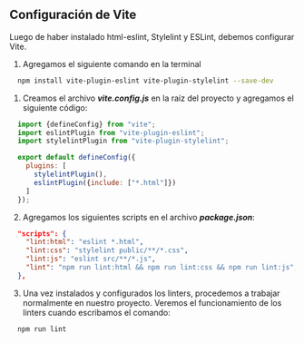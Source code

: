 ## Configuración de Vite

Luego de haber instalado html-eslint, Stylelint y ESLint, debemos configurar Vite.

1. Agregamos el siguiente comando en la terminal

```bash
  npm install vite-plugin-eslint vite-plugin-stylelint --save-dev
```

1. Creamos el archivo ***vite.config.js*** en la raíz del proyecto y agregamos el siguiente código:

```js
  import {defineConfig} from "vite";
  import eslintPlugin from "vite-plugin-eslint";
  import stylelintPlugin from "vite-plugin-stylelint";

  export default defineConfig({
    plugins: [
      stylelintPlugin(),
      eslintPlugin({include: ["*.html"]})
    ]
  });
```

2. Agregamos los siguientes scripts en el archivo ***package.json***:

```json
  "scripts": {
    "lint:html": "eslint *.html",
    "lint:css": "stylelint public/**/*.css",
    "lint:js": "eslint src/**/*.js",
    "lint": "npm run lint:html && npm run lint:css && npm run lint:js",
  },
```

3. Una vez instalados y configurados los linters, procedemos a trabajar normalmente en nuestro proyecto. Veremos el funcionamiento de los linters cuando escribamos el comando:

```bash 
  npm run lint
``` 
